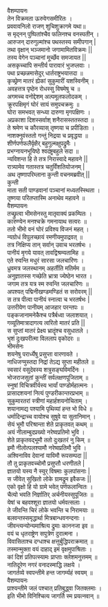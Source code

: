वैशम्पायनः  
तेन विक्रमता ऊरुवेगसमीरितः ।  
प्रववावनिलो राजण् शुचिशुक्रागमे यथा॥  
 स मृद्नन् पुष्पितांश्चैव फलिनश्च वनस्पतीन् ।  
आरुजन् दारुगुल्मांश्च पथस्तस्य समीपगान् |  
तथा वृक्षान् भञ्जमानो जगामामितविक्रमः ||  
तस्य वेगेन पञ्चानां मूर्च्छेव समजायत ||  
असकृच्चापि सन्तीर्य पारावारं भुजप्लवाः ।  
पथा प्रच्छन्नमासेदुर् धार्तराष्ट्रभयात्तदा ॥  
कृच्छ्रेण मातरं ह्येकां सुकुमारीं यशस्विनीम् ।  
अवहत्तत्र पृष्ठेन रोधस्सु विषमेषु च ॥  
अगमच्च वनोद्देशम् अल्पमूलफलोदकम् ।  
क्रूरपक्षिमृगं घोरं सायं समुपचक्रमुः ॥  
घोरा समभवत् सन्ध्या दारुणा मृगपक्षिणः ।  
अप्रकाशा दिशस्सर्वाश् शनैरासस्ततस्तदा ॥  
ते श्रमेण च कौरव्यास् तृष्णया च प्रपीडिताः ।  
नाशक्नुवंस्ततो गन्तुं निद्रया च प्रवृद्धया ॥  
शीर्णपर्णफलैर्वृक्षैर् बहुगुल्मक्षुपद्रुमैः ।  
प्रभग्नायनभूयिष्ठे श्वदंष्ट्रबहुले सदा ॥  
न्यविशन्त हि ते तत्र निरास्वादे महावने ||  
रात्र्यामेव गतास्तत्र चतुर्विंशतियोजनम् |  
अथ तृष्णापरिम्लाना कुन्ती वचनमब्रवीत् ||  
कुन्ती  
माता सती पाण्डवानां पञ्चानां मध्यतस्स्थिता ।  
तृष्णया परितप्तास्मि अनाथेव महावने ॥  
वैशम्पायनः  
तच्छ्रुत्वा भीमसेनस्तु मातृवाक्यं प्रकम्पितः ।  
कारुण्येन मनश्चक्रे गमनायाथ सत्वरः ॥  
ततो भीमो वनं घोरं प्रविश्य विजनं महत् ।  
न्यग्रोधं विपुलच्छायं रमणीयमुपाद्रवत् ॥  
तत्र निक्षिप्य तान् सर्वान् उवाच भरतर्षभः ।  
पानीयं मृगये यावत् तावद्विश्रम्यतामिह ॥  
एते रुवन्ति मधुरं सारसा जलचारिणः ।  
ध्रुवमत्र जलस्थानम् अहर्तीति मतिर्मम ॥  
अनुज्ञातस्स गच्छेति भ्रात्रा ज्येष्ठेन भारत ।  
जगाम तत्र यत्र स्म रुवन्ति जलचारिणः ॥  
अपश्यत् पद्मिनीखण्डमण्डितं स सरोवरम् ||  
स तत्र पीत्वा पानीयं स्नात्वा च भरतर्षभः |  
उत्तरीयेण पानीयम् आजहार परन्तपः ॥  
पङ्कजानामनेकैश्च पत्रैर्बध्वा जलाशयात् ।  
गव्यूतिमात्रादागत्य त्वरितो मातरं प्रति ||  
स सुप्तां मातरं प्रेक्ष्य भ्रातॄंश्च वसुधातले ।  
भृशं दुःखपरीत्मा विललाप वृकोदरः ॥  
भीमसेनः  
शयनेषु परार्ध्येषु प्रसुप्ता वारणावते ।  
नाधिजग्मुस्तदा निद्रां तेऽद्य सुप्ता महीतले ॥  
स्वसारं वसुदेवस्य शत्रुसङ्घविमर्दिनः ।  
भोजराजसुतां कुन्तीं सर्वलक्षणपूजिताम् ॥  
स्नुषां विचित्रवीर्यस्य भार्यां पाण्डोर्महात्मनः ।  
प्रासादशयनां नित्यं पुण्डरीकान्तरप्रभाम् ॥  
सुकुमारतरां स्त्रीणां महार्हशयनोचिताम् ।  
शयानामद्य पश्यामि पृथिव्यां हन्त भो विधे ॥  
धर्मादिन्द्राच्च वायोश्च सुषुवे या सुतानिमान् ।  
सेयं भूमौ परिश्रान्ता शेते प्राकृतवत् कथम् ॥  
अयं नीलाम्बुदप्रख्यो नरेष्वप्रतिमो भुवि ।  
शेते प्राकृतवद्भूमौ ततो दुःखतरं नु किम् ॥  
इमौ नीलोत्पलश्यामौ नरेष्वप्रतिमौ  भुवि ।  
अश्विनाविव देवानां याविमौ रूपसम्पदा ||  
तौ तु प्राकृतवच्चोमौ प्रसुप्तौ धरणीतले |  
ज्ञातयो यस्य नै स्युर् विषमाः कुलपांसनाः |  
स जीवेत् सुखितो लोके ग्रामद्रुम इवैकजः  ||  
एको वृक्षो हि यो ग्रामे भवेत् पर्णफलान्वितः ।  
चैत्यो भवति निर्ज्ञातिर् अर्चनीयस्सुपूजितः ॥  
येषां च बहवश्शूरा ज्ञातयो धर्मवत्सलाः ।  
ते जीवन्ति चिरं लोके भवन्ति च निरामयाः ॥  
बलवन्तस्समृद्धार्था मित्रबान्धवनन्दनाः ।  
जीवन्त्यन्योन्यमाश्रित्य द्रुमाः काननजा इव ॥  
वयं च धृतराष्ट्रेण सपुत्रेण दुरात्मना ।  
विवासिताश्च दग्धाश्च क्षत्तुर्बुद्धिपराक्रमात् ॥  
तस्मान्मुक्ता वयं दाहाद् इमं वृक्षमुपाश्रिताः ।  
कां दिशं प्रतिपत्स्यामः प्राप्ताः क्लेशमनुत्तमम् ॥  
नातिदूरेण नगरं वनादस्माद्धि लक्षये ।  
जागर्तव्ये स्वपन्तीमे हन्त जागर्म्यहं स्वयम् ॥  
वैशम्पायनः   
प्राश्यन्तीमे जलं पश्चात् प्रतिबुद्ध्वा जितक्लमाः ।  
इति भीमो विनिश्चित्य जागर्ति स्म प्रयत्नवान् ॥   
